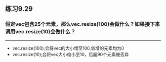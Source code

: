 ## 练习9.29
### 假定vec包含25个元素，那么vec.resize(100)会做什么？如果接下来调用vec.resize(10)会做什么？
***
* vec.resize(100);会将vec的大小增至100,新增的元素均为0
* vec.resize(10);会将vec大小缩小至10，后面90个元素被丢弃